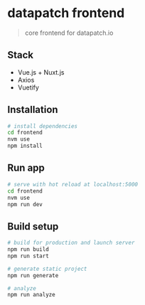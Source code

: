# datapatch frontend

> core frontend for datapatch.io

## Stack

- Vue.js + Nuxt.js
- Axios
- Vuetify

## Installation

```bash
# install dependencies
cd frontend
nvm use
npm install
```

## Run app

```bash
# serve with hot reload at localhost:5000
cd frontend
nvm use
npm run dev
```

## Build setup

```bash
# build for production and launch server
npm run build
npm run start

# generate static project
npm run generate

# analyze
npm run analyze
```
